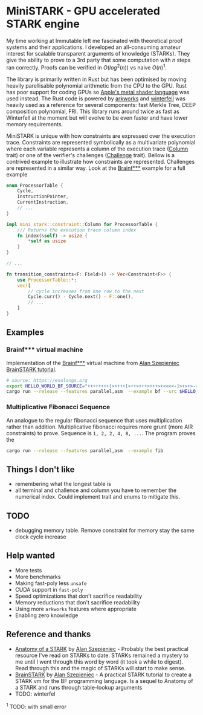 # MiniSTARK - GPU accelerated STARK engine

My time working at Immutable left me fascinated with theoretical proof systems and their applications. I developed an all-consuming amateur interest for scalable transparent arguments of knowledge (STARKs). They give the ability to prove to a 3rd party that some computation with $n$ steps ran correctly. Proofs can be verified in $O(log^{2}(n))$ vs naive $O(n)$<sup>1</sup>.

The library is primarily written in Rust but has been optimised by moving heavily parellisable polynomial arithmetic from the CPU to the GPU. Rust has poor support for coding GPUs so [Apple's metal shader language](https://developer.apple.com/metal/) was used instead. The Rust code is powered by [arkworks](https://github.com/arkworks-rs) and [winterfell](https://github.com/novifinancial/winterfell) was heavily used as a reference for several components: fast Merkle Tree, DEEP composition polynomial, FRI. This library runs around twice as fast as Winterfell at the moment but will evolve to be even faster and have lower memory requirements.

MiniSTARK is unique with how constraints are expressed over the execution trace. Constraints are represented symbolically as a multivariate polynomial where each variable represents a column of the execution trace ([Column](mini-stark/src/constraint.rs) trait) or one of the verifier's challenges ([Challenge](mini-stark/src/constraint.rs) trait). Bellow is a contrived example to illustrate how constraints are represented. Challenges are represented in a similar way. Look at the [Brainf***](mini-stark/examples/brainfuck/) example for a full example

```rust
enum ProcessorTable {
    Cycle,
    InstructionPointer,
    CurrentInstruction,
    // ...
}

impl mini_stark::constraint::Column for ProcessorTable {
    /// Returns the execution trace column index
    fn index(&self) -> usize {
        *self as usize
    }
}

// ...

fn transition_constraints<F: Field>() -> Vec<Constraint<F>> {
    use ProcessorTable::*;
    vec![
        // cycle increases from one row to the next
        Cycle.curr() - Cycle.next() - F::one(),
        // ...
    ]
}
```

## Examples

### Brainf*** virtual machine

Implementation of the [Brainf***](https://esolangs.org/wiki/Brainfuck) virtual machine from [Alan Szepieniec BrainSTARK tutorial](https://aszepieniec.github.io/stark-brainfuck/brainfuck).

```bash
# source: https://esolangs.org
export HELLO_WORLD_BF_SOURCE="++++++++[>++++[>++>+++>+++>+<<<<-]>+>+>->>+[<]<-]>>.>---.+++++++..+++.>>.<-.<.+++.------.--------.>>+.>++."
cargo run --release --features parallel,asm  --example bf --src $HELLO_WORLD_BF_SOURCE
```

### Multiplicative Fibonacci Sequence 

An analogue to the regular fibonacci sequence that uses multiplication rather than addition. Multiplicative fibonacci requires more grunt (more AIR constraints) to prove. Sequence is `1, 2, 2, 4, 8, ...`. The program proves the 

```bash
cargo run --release --features parallel,asm  --example fib
```

## Things I don't like

- remembering what the longest table is
- all terminal and challence and column you have to remember the numerical index. Could implement trait and enums to mitigate this.

## TODO

- debugging memory table. Remove constraint for memory stay the same clock cycle increase

## Help wanted

- More tests
- More benchmarks
- Making fast-poly less `unsafe`
- CUDA support in `fast-poly`
- Speed optimizations that don't sacrifice readability
- Memory reductions that don't sacrifice readability
- Using more `arkworks` features where appropriate
- Enabling zero knowledge

## Reference and thanks

- [Anatomy of a STARK](https://aszepieniec.github.io/stark-anatomy/) by [Alan Szepieniec](https://twitter.com/aszepieniec?lang=en) - Probably the best practical resource I've read on STARKs to date. STARKs remained a mystery to me until I went through this word by word (it took a while to digest). Read through this and the magic of STARKs will start to make sense.
- [BrainSTARK](https://aszepieniec.github.io/stark-brainfuck/brainfuck) by [Alan Szepieniec](https://twitter.com/aszepieniec?lang=en) - A practical STARK tutorial to create a STARK vm for the BF programming language. Is a sequel to Anatomy of a STARK and runs through table-lookup arguments
- TODO: winterfel

<sup>1</sup> TODO: with small error